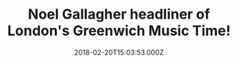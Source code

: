 ---
campaign-uuid: "c-43be0beb-fd1f-4f88-b9bb-90232aff83e7"
type: "Event"
category: "Tickets"
date: "2018-02-20T15:03:53.000Z"
end-date: "2018-06-30T23:59:00.000Z"
disable-form: false
is_promoted: false
has_entry_page: false
title: "Noel Gallagher headliner of London's Greenwich Music Time!"
competition-description: "The rumours are true… and we can finally reveal that Noel\
  \ Gallagher has been confirmed as the headliner of London’s Greenwich Music Time\
  \ festival 2018. The outdoor festival well known amongst music fans in south east\
  \ London, will be held at The Old Royal Naval College from July 5th to 8th this\
  \ year!\r\nThe musician and the former Oasis star will be playing at the event on\
  \ Saturday night the 7th of July. \r\n<p>Tickets go on sale February 23rd so… If\
  \ you don't want to miss him live, get them before they're sold out!</p>"
banner-img: "https://assets.expresslyapp.com/asset-0cbbdd8c-66e9-4674-b4d6-62b0a43d2e10.jpg"
logo-left-href: "https://www.tickx.co.uk/"
logo-left-image: "https://assets.expresslyapp.com/80c167db-20f6-48c0-b3af-cacfe885e812-thumb.png"
logo-left-title: "tickx"
has-winner: false
country-restrictions:
- "GB"
---